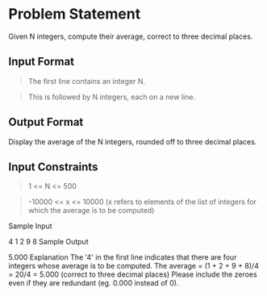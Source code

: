# Problem Statement

Given N integers, compute their average, correct to three decimal places.

## Input Format 

  > The first line contains an integer N. 

  > This is followed by N integers, each on a new line.

## Output Format 

Display the average of the N integers, rounded off to three decimal places.

## Input Constraints 

 > 1 <= N <= 500 

  > -10000 <= x <= 10000 (x refers to elements of the list of integers for which the average is to be computed)

Sample Input

4
1
2
9
8
Sample Output

5.000
Explanation 
The '4' in the first line indicates that there are four integers whose average is to be computed. The average = (1 + 2 + 9 + 8)/4 = 20/4 = 5.000 (correct to three decimal places) Please include the zeroes even if they are redundant (eg. 0.000 instead of 0).
